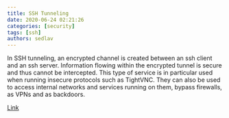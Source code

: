 ```yaml
---
title: SSH Tunneling 
date: 2020-06-24 02:21:26
categories: [security]
tags: [ssh]
authors: sedlav
---
```


In SSH tunneling, an encrypted channel is created between an ssh client and an ssh server. Information flowing within the encrypted tunnel is secure and thus cannot be intercepted. This type of service is in particular used when running insecure protocols such as TightVNC. They can also be used to access internal networks and services running on them, bypass firewalls, as VPNs and as backdoors.

[Link](https://www.thelinuxrain.com/articles/ssh-tunneling)
